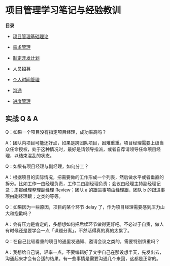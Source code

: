 # 项目管理学习笔记与经验教训

**目录**

* [项目管理基础理论](./basic-theory.md)

* [需求管理](./demand-management.md)

* [制定开发计划](./development-plan.md)

* [人员招募](./recruitment.md)

* [个人时间管理](./personal-time-management.md)

* [沟通](./communication.md)

* [进度管理](./schedule-control.md)

## 实战 Q & A

Q：如果一个项目没有指定项目经理，成功率高吗？

A：团队内项目可能还好点，如果是跨团队项目，困难重重。项目经理需要上级当众任命授权，处于这种情况时，最好是请领导指派，或者自荐请领导任命项目经理，以结束混乱的状态。

Q：如果有项目经理与副经理，如何分工？

A：根据项目的实际情况，把需要做的工作形成一个列表，然后做水平或者垂直的拆分。比如工作一由经理负责，工作二由副经理负责；会议由经理主持副经理记录；周报经理整理副经理 Review；团队 a 的跟进事项由经理跟，团队 b 的跟进事项由副经理跟；之类的等等。

Q：如果因为一些原因，项目的某个环节 delay 了，作为项目经理需要感到压力山大和抱歉吗？

A：会有压力是肯定的，多想想如何把后续环节做得更好吧。不必过于自责，做人有时候还是要学会一点「课题分离」，不然活得真的真的太累了。

Q：在自己比较看重的项目的通里发通知、邀请会议之类的，需要特别慎重吗？

A：我想给自己说，轻率一点，不要编辑好了文字自己在那设想半天，先发出去，沟通起来才会有合适的结果。有一些事情是需要沟通几个来回，这都是正常的。

